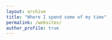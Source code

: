 ```yaml
---
layout: archive
title: "Where I spend some of my time"
permalink: /websites/
author_profile: true
---
```

